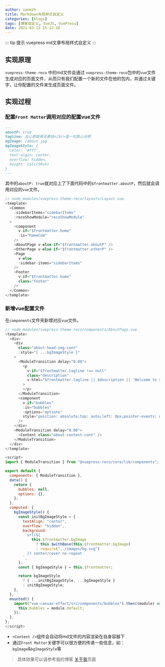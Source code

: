 ```yaml
---
author: sanmzh
title: Markdown布局样式自定义
categories: [blogs]
tags: [博客自定义, VueJS, VuePress]
date: 2021-03-12 15:12:16
---
```


<Boxx changeTime="30000"/>

::: tip 提示
vuepress md文章布局样式自定义
:::

<!-- more -->

## 实现原理
`vuepress-theme-reco` 中的md文件会通过 `vuepress-theme-reco`包中的`vue`文件生成对应的页面文件，从而只有我们配置一个新的文件在他的包内，并通过关键字，让你配置的文件来生成页面文件。

## 实现过程
### 配置`Front Matter`调用对应的配置vue文件
```md
---
aboutP: true
tagline: 此心若能再无牵挂</br>道一句我心光明
bgImage: /about.jpg
bgImageStyle: {
  color: '#fff',
  text-algin: center,
  overflow: hidden,
  height: calc(50vh)
}
---
```
其中的`aboutP: true`就对应上了下面代码中的`$frontmatter.aboutP`，然后就会调用对应的`vue`文件。

```js
// node_modules/vuepress-theme-reco/layouts/Layout.vue
<template>
  <Common
    :sidebarItems="sidebarItems"
    :recoShowModule="recoShowModule"
  >
    <component
      v-if="$frontmatter.home"
      :is="homeCom"
    />
    <AboutPage v-else-if="$frontmatter.aboutP" />
    <OtherPage v-else-if="$frontmatter.otherP" />
    <Page
      v-else
      :sidebar-items="sidebarItems"
    />
    <Footer
      v-if="$frontmatter.home"
      class="footer"
    />
  </Common>
</template>
```
### 新增vue配置文件
在`components`文件夹新增对应`vue`文件。
```js
// node_modules/vuepress-theme-reco/components/AboutPage.vue
<template>
  <div>
    <div
      class="about-head-img-cont"
      :style="{ ...bgImageStyle }"
    >
      <ModuleTransition delay="0.08">
        <p
          v-if="$frontmatter.tagline !== null"
          class="description"
          v-html="$frontmatter.tagline || $description || 'Welcome to your vuePress-theme-reco site'"
        >
        </p>
      </ModuleTransition>
      <component
        v-if="bubbles"
        :is="bubbles"
        :options="options"
        style="position: absolute;top: auto;left: 0px;pointer-events: none;bottom: 0px;"
      />
    </div>
    <ModuleTransition delay="0.08">
      <Content class="about-content-cont" />
    </ModuleTransition>
  </div>
</template>

<script>
import { ModuleTransition } from "@vuepress-reco/core/lib/components";

export default {
  components: { ModuleTransition },
  data() {
    return {
      bubbles: null,
      options: {},
    };
  },
  computed: {
    bgImageStyle() {
      const initBgImageStyle = {
        textAlign: "center",
        overflow: "hidden",
        background: `
          url(${
            this.$frontmatter.bgImage
              ? this.$withBase(this.$frontmatter.bgImage)
              : require("../images/bg.svg")
          }) center/cover no-repeat
        `,
      };
      const { bgImageStyle } = this.$frontmatter;

      return bgImageStyle
        ? { ...initBgImageStyle, ...bgImageStyle }
        : initBgImageStyle;
    },
  },
  mounted() {
    import("vue-canvas-effect/src/components/bubbles").then((module) => {
      this.bubbles = module.default;
    });
  },
};
</script>
```
- `<Content />`组件会自动将md文件的内容渲染在自身容器下
- 通过`Front Matter`关键字可以很方便的传递一些信息，如：`bgImage`&`bgImageStyle`等

> 具体效果可以请参考我的博客 [关于我](https://sanm-zh.gitee.io/views/about/)页面
